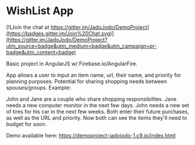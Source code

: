 # WishList App

[![Join the chat at https://gitter.im/JadoJodo/DemoProject](https://badges.gitter.im/Join%20Chat.svg)](https://gitter.im/JadoJodo/DemoProject?utm_source=badge&utm_medium=badge&utm_campaign=pr-badge&utm_content=badge)

Basic project in AngularJS w/ Firebase.io/AngularFire. 

App allows a user to input an item name, url, their name, and priority for planning purposes. Potential for sharing shopping needs between spouses/groups. Example:

John and Jane are a couple who share shopping responsibilites. Jane needs a new computer monitor in the next few days. John needs a new set of tires for his car in the next few weeks. Both enter their future purchases, as well as the URL and priority. Now both can see the items they'll need to budget for soon.



Demo available here: https://demoproject-jadojodo-1.c9.io/index.html

